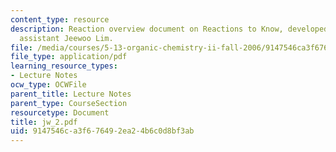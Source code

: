 ```yaml
---
content_type: resource
description: Reaction overview document on Reactions to Know, developed by teaching
  assistant Jeewoo Lim.
file: /media/courses/5-13-organic-chemistry-ii-fall-2006/9147546ca3f676492ea24b6c0d8bf3ab_jw_2.pdf
file_type: application/pdf
learning_resource_types:
- Lecture Notes
ocw_type: OCWFile
parent_title: Lecture Notes
parent_type: CourseSection
resourcetype: Document
title: jw_2.pdf
uid: 9147546c-a3f6-7649-2ea2-4b6c0d8bf3ab
---
```


